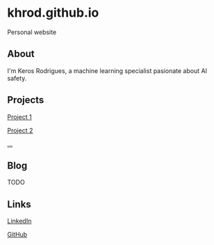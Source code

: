 # khrod.github.io
Personal website

## About
I'm Keros Rodrigues, a machine learning specialist pasionate about AI safety.

## Projects
[Project 1](https://www.khrod.github.io/project1/)

[Project 2](https://www.khrod.github.io/project2/)

[...](https://www.khrod.github.io/project3/)

## Blog
TODO
## Links
[LinkedIn](https://www.linkedin.com/in/keros-rodrigues/)

[GitHub](https://github.com/khrod/)

